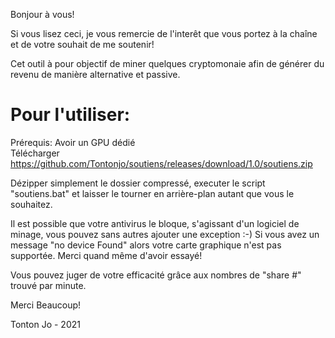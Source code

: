 Bonjour à vous!

Si vous lisez ceci, je vous remercie de l'interêt que vous portez à la chaîne et de votre souhait de me soutenir!

Cet outil à pour objectif de miner quelques cryptomonaie afin de générer du revenu de manière alternative et passive.

# Pour l'utiliser: 

Prérequis: 
Avoir un GPU dédié  
Télécharger https://github.com/Tontonjo/soutiens/releases/download/1.0/soutiens.zip

Dézipper simplement le dossier compressé, executer le script "soutiens.bat" et laisser le tourner en arrière-plan autant que vous le souhaitez.

Il est possible que votre antivirus le bloque, s'agissant d'un logiciel de minage, vous pouvez sans autres ajouter une exception :-)
Si vous avez un message "no device Found" alors votre carte graphique n'est pas supportée. Merci quand même d'avoir essayé!

Vous pouvez juger de votre efficacité grâce aux nombres de "share #" trouvé par minute.

Merci Beaucoup!

Tonton Jo - 2021
